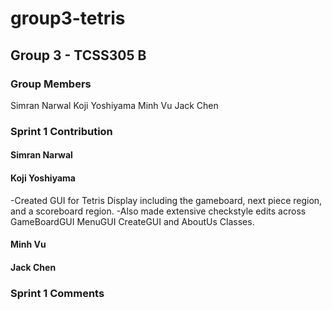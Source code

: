 # group3-tetris

## Group 3 - TCSS305 B

### Group Members

 Simran Narwal
 Koji Yoshiyama
 Minh Vu
 Jack Chen

### Sprint 1 Contribution 

#### Simran Narwal

#### Koji Yoshiyama
 -Created GUI for Tetris Display including the gameboard, next piece region, and a scoreboard region. 
 -Also made extensive checkstyle edits across GameBoardGUI MenuGUI CreateGUI and AboutUs Classes.

#### Minh Vu

#### Jack Chen

### Sprint 1 Comments 

